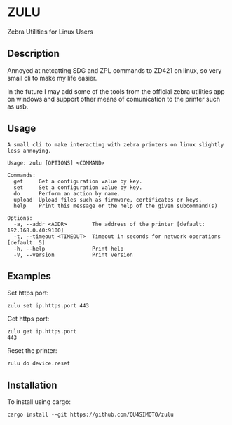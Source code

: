 # ZULU
Zebra Utilities for Linux Users

## Description
Annoyed at netcatting SDG and ZPL commands to ZD421 on linux, so very small cli to make my life easier.

In the future I may add some of the tools from the official zebra utilities app on windows and support other means of comunication to the printer such as usb.

## Usage
```
A small cli to make interacting with zebra printers on linux slightly less annoying.

Usage: zulu [OPTIONS] <COMMAND>

Commands:
  get     Get a configuration value by key.
  set     Set a configuration value by key.
  do      Perform an action by name.
  upload  Upload files such as firmware, certificates or keys.
  help    Print this message or the help of the given subcommand(s)

Options:
  -a, --addr <ADDR>        The address of the printer [default: 192.168.0.40:9100]
  -t, --timeout <TIMEOUT>  Timeout in seconds for network operations [default: 5]
  -h, --help               Print help
  -V, --version            Print version
```

## Examples
Set https port:
```
zulu set ip.https.port 443
```

Get https port:
```
zulu get ip.https.port
443
```

Reset the printer:
```
zulu do device.reset
```

## Installation
To install using cargo:
```
cargo install --git https://github.com/QU4SIMOTO/zulu
```

